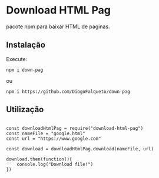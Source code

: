 <h1>Download HTML Pag</h1>

<p>pacote npm para baixar HTML de paginas.</p>

<h2>Instalação</h2>
<p>Execute:</p>
<code>npm i down-pag</code>
<p>ou</p>
<code>npm i https://github.com/DiogoFalqueto/down-pag</code>
<h2>Utilização</h2>

<pre>
<code>
const downloadHtmlPag = require("download-html-pag")
const nameFile = "google.html"
const url = "https://www.google.com"

const download = downloadHtmlPag.download(nameFile, url)

download.then(function(){
	console.log("Download file!")
})
</code>
</pre>
